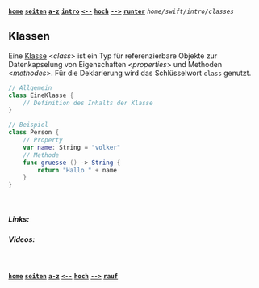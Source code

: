 <!-- Navigation top -->
[__`home`__][home] [__`seiten`__][seiten] [__`a-z`__][content] [__`intro`__][content2] [__`<--`__][left] [__`hoch`__][up] [__`-->`__][right] [__`runter`__][bottom] _`home/swift/intro/classes`_

<!-- Navigation links -->
[home]:     ./home
[seiten]:   ./home-pages
[content]:  ./home-az
[content2]: ./swift-intro-az
[left]:     ./swift-intro-enumerations
[up]:       ./swift-intro/#klassen
[right]:    ./swift-intro-structs
[top]:      #
[bottom]:   #links

<!-- CONTENT START ############################################## -->

## Klassen

Eine [Klasse](https://docs.swift.org/swift-book/documentation/the-swift-programming-language/classesandstructures) <_class_> ist ein Typ für referenzierbare Objekte zur Datenkapselung von Eigenschaften <_properties_> und Methoden <_methodes_>. Für die Deklarierung wird das Schlüsselwort `class` genutzt.    

```swift
// Allgemein
class EineKlasse {
    // Definition des Inhalts der Klasse
}

// Beispiel
class Person {
    // Property
    var name: String = "volker"
    // Methode
    func gruesse () -> String {
        return "Hallo " + name
    }
}
```

<!-- Content navigation -->
[](#) [](#) [](#)

<!-- ToDos -->
<!--
-->

<!--
### CHAPTER

#### SUBCHAPTER
-->

<!-- Program code -->
<!--
```swift
// Programmcode
```
-->

<!-- CONTENT END ############################################## -->

<!-- Comment [__`rauf`__][top] [__`runter`__][bottom] -->

<!-- Links --> <br>
##### Links:
<!--   
[`doku`](, "Apple Dokumentation")
[`buch`](, "Swift.org Buch")
-->
[]() []()

##### Videos:
[]() []()

<!-- Navigation bottom --> <br>
[__`home`__][home] [__`seiten`__][seiten] [__`a-z`__][content] [__`<--`__][left] [__`hoch`__][up] [__`-->`__][right] [__`rauf`__][top]